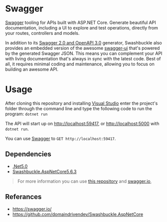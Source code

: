 
# Swagger

[Swagger](http://swagger.io/)  tooling for APIs built with ASP.NET Core. Generate beautiful API documentation, including a UI to explore and test operations, directly from your routes, controllers and models.

In addition to its  [Swagger 2.0 and OpenAPI 3.0](http://swagger.io/specification/)  generator, Swashbuckle also provides an embedded version of the awesome  [swagger-ui](https://github.com/swagger-api/swagger-ui)  that's powered by the generated Swagger JSON. This means you can complement your API with living documentation that's always in sync with the latest code. Best of all, it requires minimal coding and maintenance, allowing you to focus on building an awesome API.


# Usage

After cloning this repository and installing [Visual Studio](https://visualstudio.microsoft.com/tr/downloads/) enter the project's folder through the command line and type the following code to run the program:
`dotnet run`

The API will start up on  [http://localhost:59417](http://localhost:59417/), or  [http://localhost:5000](http://localhost:5000/)  with  `dotnet run`.

You can use  [Swagger](https://www.nuget.org/packages/Swashbuckle.AspNetCore.Swagger/)  to  `GET http://localhost:59417`.

## Dependencies
- [.Net5.0](https://dotnet.microsoft.com/download/dotnet/5.0)
- [Swashbuckle.AspNetCore5.6.3](https://www.nuget.org/packages/Swashbuckle.AspNetCore.Swagger/)

> For more information you can use [this repository](https://github.com/domaindrivendev/Swashbuckle.AspNetCore) and [swagger.io](https://swagger.io/),


## Referances
- https://swagger.io/
- https://github.com/domaindrivendev/Swashbuckle.AspNetCore

